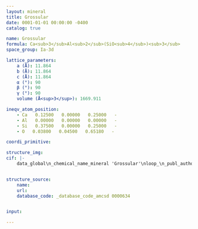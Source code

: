 ```yaml
---
layout: mineral
title: Grossular
date: 0001-01-01 00:00:00 -0400
catalog: true

name: Grossular
formula: Ca<sub>3</sub>Al<sub>2</sub>(SiO<sub>4</sub>)<sub>3</sub>
space_group: Ia-3d

lattice_parameters:
    a (Å): 11.864
    b (Å): 11.864
    c (Å): 11.864
    α (°): 90
    β (°): 90
    γ (°): 90
    volume (Å<sup>3</sup>): 1669.911

ineqv_atom_position: 
    - Ca   0.12500   0.00000   0.25000   -
    - Al   0.00000   0.00000   0.00000   -
    - Si   0.37500   0.00000   0.25000   -
    - O   0.03800   0.04500   0.65180   -

coordi_primitive: 

structure_img: 
cif: |-
    data_global\n_chemical_name_mineral 'Grossular'\nloop_\n_publ_author_name\n'Hazen R M'\n'Finger L W'\n_journal_name_full 'American Mineralogist'\n_journal_volume 63 \n_journal_year 1978\n_journal_page_first 297\n_journal_page_last 303\n_publ_section_title\n;\n Crystal structures and compressibilities of pyrope and grossular to 60 kbar\n P = 1 bar\n;\n_database_code_amcsd 0000634\n_chemical_compound_source 'Georgetown, California, USA'\n_chemical_formula_sum 'Ca3 Al2 Si3 O12'\n_cell_length_a 11.864\n_cell_length_b 11.864\n_cell_length_c 11.864\n_cell_angle_alpha 90\n_cell_angle_beta 90\n_cell_angle_gamma 90\n_cell_volume 1669.911\n_exptl_crystal_density_diffrn      3.583\n_symmetry_space_group_name_H-M 'I a -3 d'\nloop_\n_space_group_symop_operation_xyz\n  'x,y,z'\n  '1/2+x,1/2+y,1/2+z'\n  'z,1/2-x,1/2+y'\n  '1/2+z,-x,+y'\n  '-y,1/2+z,1/2-x'\n  '1/2-y,+z,-x'\n  'x,1/2-y,1/2+z'\n  '1/2+x,-y,+z'\n  '-z,1/2+x,1/2-y'\n  '1/2-z,+x,-y'\n  'y,1/2-z,1/2+x'\n  '1/2+y,-z,+x'\n  '-x,1/2+y,1/2-z'\n  '1/2-x,+y,-z'\n  '3/4+x,1/4-z,3/4-y'\n  '1/4+x,3/4-z,1/4-y'\n  '3/4-z,1/4+y,3/4+x'\n  '1/4-z,3/4+y,1/4+x'\n  '3/4+y,1/4-x,3/4-z'\n  '1/4+y,3/4-x,1/4-z'\n  '3/4-x,1/4+z,3/4+y'\n  '1/4-x,3/4+z,1/4+y'\n  '3/4+z,1/4-y,3/4-x'\n  '1/4+z,3/4-y,1/4-x'\n  '3/4-y,1/4+x,3/4+z'\n  '1/4-y,3/4+x,1/4+z'\n  '1/4+x,1/4+z,1/4+y'\n  '3/4+x,3/4+z,3/4+y'\n  '1/4-z,1/4-y,1/4-x'\n  '3/4-z,3/4-y,3/4-x'\n  '1/4+y,1/4+x,1/4+z'\n  '3/4+y,3/4+x,3/4+z'\n  '1/4-x,1/4-z,1/4-y'\n  '3/4-x,3/4-z,3/4-y'\n  '1/4+z,1/4+y,1/4+x'\n  '3/4+z,3/4+y,3/4+x'\n  '1/4-y,1/4-x,1/4-z'\n  '3/4-y,3/4-x,3/4-z'\n  '1/2+z,x,1/2-y'\n  '+z,1/2+x,-y'\n  '1/2-y,-z,1/2+x'\n  '-y,1/2-z,+x'\n  '1/2+x,y,1/2-z'\n  '+x,1/2+y,-z'\n  '1/2-z,-x,1/2+y'\n  '-z,1/2-x,+y'\n  '1/2+y,z,1/2-x'\n  '+y,1/2+z,-x'\n  '1/2-x,-y,1/2+z'\n  '-x,1/2-y,+z'\n  '1/2-z,1/2+x,y'\n  '-z,+x,1/2+y'\n  '1/2+y,1/2-z,-x'\n  '+y,-z,1/2-x'\n  '1/2-x,1/2+y,z'\n  '-x,+y,1/2+z'\n  '1/2+z,1/2-x,-y'\n  '+z,-x,1/2-y'\n  '1/2-y,1/2+z,x'\n  '-y,+z,1/2+x'\n  '1/2+x,1/2-y,-z'\n  '+x,-y,1/2-z'\n  '3/4-x,3/4+z,1/4-y'\n  '1/4-x,1/4+z,3/4-y'\n  '3/4+z,3/4-y,1/4+x'\n  '1/4+z,1/4-y,3/4+x'\n  '3/4-y,3/4+x,1/4-z'\n  '1/4-y,1/4+x,3/4-z'\n  '3/4+x,3/4-z,1/4+y'\n  '1/4+x,1/4-z,3/4+y'\n  '3/4-z,3/4+y,1/4-x'\n  '1/4-z,1/4+y,3/4-x'\n  '3/4+y,3/4-x,1/4+z'\n  '1/4+y,1/4-x,3/4+z'\n  '1/4-x,3/4-z,3/4+y'\n  '3/4-x,1/4-z,1/4+y'\n  '1/4+z,3/4+y,3/4-x'\n  '3/4+z,1/4+y,1/4-x'\n  '1/4-y,3/4-x,3/4+z'\n  '3/4-y,1/4-x,1/4+z'\n  '1/4+x,3/4+z,3/4-y'\n  '3/4+x,1/4+z,1/4-y'\n  '1/4-z,3/4-y,3/4+x'\n  '3/4-z,1/4-y,1/4+x'\n  '1/4+y,3/4+x,3/4-z'\n  '3/4+y,1/4+x,1/4-z'\n  '-z,-x,-y'\n  '1/2-z,1/2-x,1/2-y'\n  'y,z,x'\n  '1/2+y,1/2+z,1/2+x'\n  '-x,-y,-z'\n  '1/2-x,1/2-y,1/2-z'\n  'z,x,y'\n  '1/2+z,1/2+x,1/2+y'\n  '-y,-z,-x'\n  '1/2-y,1/2-z,1/2-x'\nloop_\n_atom_site_label\n_atom_site_fract_x\n_atom_site_fract_y\n_atom_site_fract_z\n_atom_site_U_iso_or_equiv\nCa   0.12500   0.00000   0.25000   0.00418\nAl   0.00000   0.00000   0.00000   0.00317\nSi   0.37500   0.00000   0.25000   0.00367\nO   0.03800   0.04500   0.65180   0.00443\n\n


structure_source: 
    name:
    url:
    database_code: _database_code_amcsd 0000634


input:

---
```

